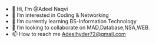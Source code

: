 - 👋 Hi, I’m @Adeel Naqvi
- 👀 I’m interested in Coding & Networking
- 🌱 I’m currently learning BS-Information Technology
- 💞️ I’m looking to collaborate on MAD,Database,NSA,WEB.
- 📫 How to reach me Adeelhyder72@gmail.com

<!---
Syed-Adeel-Haider/Syed-Adeel-Haider is a ✨ special ✨ repository because its `README.md` (this file) appears on your GitHub profile.
You can click the Preview link to take a look at your changes.
--->
